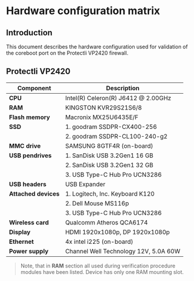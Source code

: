 # Hardware configuration matrix

## Introduction

This document describes the hardware configuration used for validation of the
coreboot port on the Protectli VP2420 firewall.

## Protectli VP2420

| Component              | Description                                              |
|------------------------|----------------------------------------------------------|
| **CPU**                | Intel(R) Celeron(R) J6412 @ 2.00GHz                      |
| **RAM**                | KINGSTON KVR29S21S6/8                                    |
| **Flash memory**       | Macronix MX25U6435E/F                                    |
| **SSD**                | 1. goodram SSDPR-CX400-256                               |
|                        | 2. goodram SSDPR-CL100-240-g2                            |
| **MMC drive**          | SAMSUNG 8GTF4R (on-board)                                |
| **USB pendrives**      | 1. SanDisk USB 3.2Gen1 16 GB                             |
|                        | 2. SanDisk USB 3.2Gen1 32 GB                             |
|                        | 3. USB Type-C Hub Pro UCN3286                            |
| **USB headers**        | USB Expander                                             |
| **Attached devices**   | 1. Logitech, Inc. Keyboard K120                          |
|                        | 2. Dell Mouse MS116p                                     |
|                        | 3. USB Type-C Hub Pro UCN3286                            |
| **Wireless card**      | Qualcomm Atheros QCA6174                                 |
| **Display**            | HDMI 1920x1080p, DP 1920x1080p                           |
| **Ethernet**           | 4x intel i225 (on-board)                                 |
| **Power supply**       | Channel Well Technology 12V, 5.0A 60W                    |

> Note, that in **RAM** section all used during verification procedure modules
> have been listed. Device has only one RAM mounting slot.
